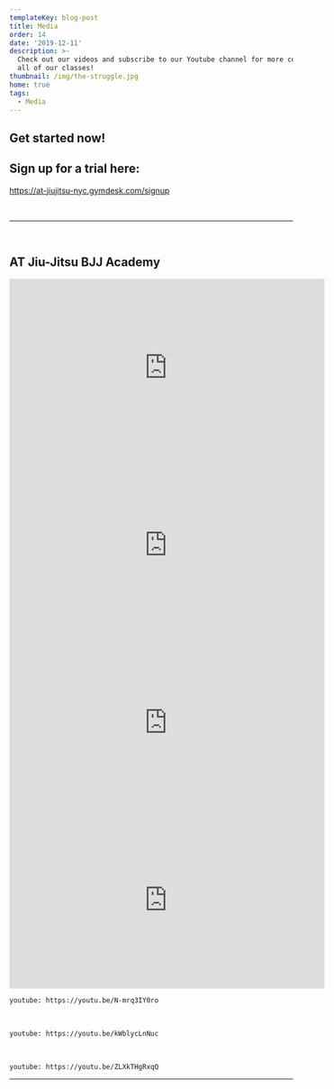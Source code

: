 ```yaml
---
templateKey: blog-post
title: Media
order: 14
date: '2019-12-11'
description: >-
  Check out our videos and subscribe to our Youtube channel for more content on
  all of our classes!
thumbnail: /img/the-struggle.jpg
home: true
tags:
  - Media
---
```

## Get started now!

## Sign up for a trial here:

<https://at-jiujitsu-nyc.gymdesk.com/signup>

<br>

- - -

<br>

## AT Jiu-Jitsu BJJ Academy

<iframe width="560" height="315" src="https://www.youtube.com/embed/VkIFBXUWu1M?start=12" title="YouTube video player" frameborder="0" allow="accelerometer; autoplay; clipboard-write; encrypted-media; gyroscope; picture-in-picture" allowfullscreen></iframe>

<iframe width="560" height="315" src="https://www.youtube.com/embed/TStxToBdjI0?start=12" title="YouTube video player" frameborder="0" allow="accelerometer; autoplay; clipboard-write; encrypted-media; gyroscope; picture-in-picture" allowfullscreen></iframe>

<iframe width="560" height="315" src="https://www.youtube.com/embed/3EYNqqJ-lBQ?start=12" title="YouTube video player" frameborder="0" allow="accelerometer; autoplay; clipboard-write; encrypted-media; gyroscope; picture-in-picture" allowfullscreen></iframe>

<iframe width="560" height="315" src="https://www.youtube.com/embed/yKzfq2AnD1g" title="YouTube video player" frameborder="0" allow="accelerometer; autoplay; clipboard-write; encrypted-media; gyroscope; picture-in-picture" allowfullscreen></iframe>

`youtube: https://youtu.be/N-mrq3IY0ro`

<br>

`youtube: https://youtu.be/kWblycLnNuc`

<br>

`youtube: https://youtu.be/ZLXkTHgRxqQ`

- - -
